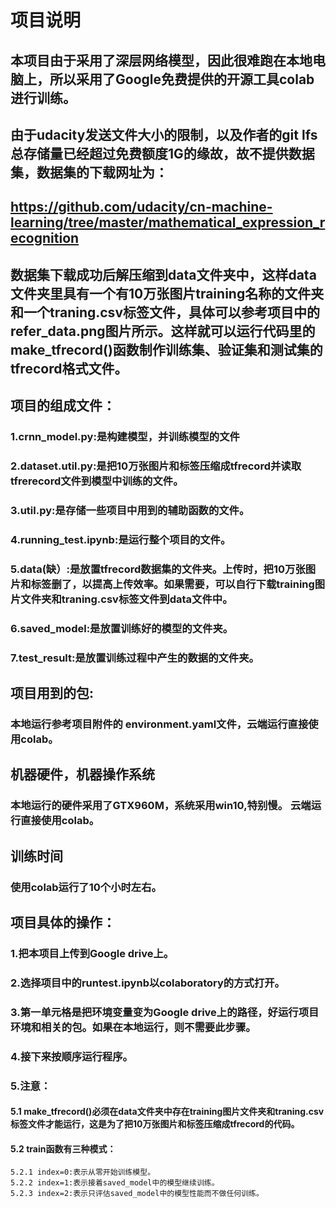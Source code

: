# 项目说明

## 本项目由于采用了深层网络模型，因此很难跑在本地电脑上，所以采用了Google免费提供的开源工具colab进行训练。

## 由于udacity发送文件大小的限制，以及作者的git lfs总存储量已经超过免费额度1G的缘故，故不提供数据集，数据集的下载网址为：
## https://github.com/udacity/cn-machine-learning/tree/master/mathematical_expression_recognition
## 数据集下载成功后解压缩到data文件夹中，这样data文件夹里具有一个有10万张图片training名称的文件夹和一个traning.csv标签文件，具体可以参考项目中的refer_data.png图片所示。这样就可以运行代码里的make_tfrecord()函数制作训练集、验证集和测试集的tfrecord格式文件。

## 项目的组成文件：
### 1.crnn_model.py:是构建模型，并训练模型的文件
### 2.dataset.util.py:是把10万张图片和标签压缩成tfrecord并读取tfrerecord文件到模型中训练的文件。
### 3.util.py:是存储一些项目中用到的辅助函数的文件。
### 4.running_test.ipynb:是运行整个项目的文件。
### 5.data(缺）:是放置tfrecord数据集的文件夹。上传时，把10万张图片和标签删了，以提高上传效率。如果需要，可以自行下载training图片文件夹和traning.csv标签文件到data文件中。
### 6.saved_model:是放置训练好的模型的文件夹。
### 7.test_result:是放置训练过程中产生的数据的文件夹。

## 项目用到的包:
### 本地运行参考项目附件的 environment.yaml文件，云端运行直接使用colab。

## 机器硬件，机器操作系统
### 本地运行的硬件采用了GTX960M，系统采用win10,特别慢。 云端运行直接使用colab。

## 训练时间
### 使用colab运行了10个小时左右。

## 项目具体的操作：
### 1.把本项目上传到Google drive上。
### 2.选择项目中的runtest.ipynb以colaboratory的方式打开。
### 3.第一单元格是把环境变量变为Google drive上的路径，好运行项目环境和相关的包。如果在本地运行，则不需要此步骤。
### 4.接下来按顺序运行程序。
### 5.注意：
#### 5.1 make_tfrecord()必须在data文件夹中存在training图片文件夹和traning.csv标签文件才能运行，这是为了把10万张图片和标签压缩成tfrecord的代码。
#### 5.2 train函数有三种模式：
    5.2.1 index=0:表示从零开始训练模型。
    5.2.2 index=1:表示接着saved_model中的模型继续训练。
    5.2.3 index=2:表示只评估saved_model中的模型性能而不做任何训练。
